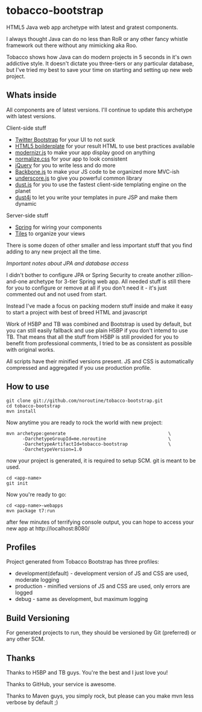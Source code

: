 tobacco-bootstrap
=================

HTML5 Java web app archetype with latest and gratest components.

I always thought Java can do no less than RoR or any other fancy whistle framework out there without any mimicking aka Roo. 

Tobacco shows how Java can do modern projects in 5 seconds in it's own addictive style. It doesn't dictate you three-tiers or any particular database, but I've tried my best to save your time on starting and setting up new web project.

Whats inside
------------

All components are of latest versions. I'll continue to update this archetype with latest versions.

Client-side stuff 
* [Twitter Bootstrap](http://twitter.github.com/bootstrap/) for your UI to not suck
* [HTML5 boilderplate](http://html5boilerplate.com/) for your result HTML to use best practices available
* [modernizr.js](http://modernizr.com/) to make your app display good on anything
* [normalize.css](http://necolas.github.com/normalize.css/) for your app to look consistent
* [jQuery](http://jquery.com/) for you to write less and do more
* [Backbone.js](http://backbonejs.org/) to make your JS code to be organized more MVC-ish
* [underscore.js](http://underscorejs.org/) to give you powerful common library
* [dust.js](linkedin.github.com/dustjs/) for you to use the fastest client-side templating engine on the planet
* [dust4j](http://dust4j.noroutine.me/) to let you write your templates in pure JSP and make them dynamic

Server-side stuff
* [Spring](http://www.springsource.org/) for wiring your components
* [Tiles](http://tiles.apache.org/) to organize your views

There is some dozen of other smaller and less important stuff that you find adding to any new project all the time. 

_Important notes about JPA and database access_

I didn't bother to configure JPA or Spring Security to create another zillion-and-one archetype for 3-tier Spring web app. 
All needed stuff is still there for you to configure or remove at all if you don't need it - it's just commented out and not used from start. 

Instead I've made a focus on packing modern stuff inside and make it easy to start a project with best of breed HTML and javascript

Work of H5BP and TB was combined and Bootstrap is used by default, but you can still easily fallback and use plain H5BP if you don't intemd to use TB.
That means that all the stuff from H5BP is still provided for you to benefit from professional comments, I tried to be as consistent as possible with original works.

All scripts have their minified versions present. JS and CSS is automatically compressed and aggregated if you use production profile. 

How to use
----------

    git clone git://github.com/noroutine/tobacco-bootstrap.git
    cd tobacco-bootstrap
    mvn install

Now anytime you are ready to rock the world with new project:

    mvn archetype:generate                                      \
          -DarchetypeGroupId=me.noroutine                       \
          -DarchetypeArtifactId=tobacco-bootstrap               \
          -DarchetypeVersion=1.0

now your project is generated, it is required to setup SCM. git is meant to be used.
    
    cd <app-name>
    git init

Now you're ready to go:

    cd <app-name>-webapps
    mvn package t7:run

after few minutes of terrifying console output, you can hope to access your new app at http://localhost:8080/<app-name>

Profiles
--------

Project generated from Tobacco Bootstrap has three profiles:
* development(default) - development version of JS and CSS are used, moderate logging
* production - minified versions of JS and CSS are used, only errors are logged
* debug - same as development, but maximum logging

Build Versioning
----------------

For generated projects to run, they should be versioned by Git (preferred) or any other SCM.

Thanks
------

Thanks to H5BP and TB guys. You're the best and I just love you!

Thanks to GitHub, your service is awesome.

Thanks to Maven guys, you simply rock, but please can you make mvn less verbose by default ;)

